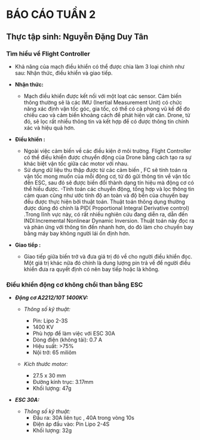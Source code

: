 # BÁO CÁO TUẦN 2
## Thực tập sinh: Nguyễn Đặng Duy Tân

### **Tìm hiểu về Flight Controller**
- Khả năng của mạch điều khiển có thể được chia làm 3 loại chính như sau: Nhận thức, điều khiển và giao tiếp.
- **Nhận thức:**
    - Mạch điều khiển được kết nối với một loạt các sensor. Cảm biến thông thường sẽ là các IMU (Inertial Measurement Unit) có chức năng xác định vận tốc góc, gia tốc, có thể có cả phong vũ kế để đo chiều cao và cảm biến khoảng cách để phát hiện vật cản. Drone, từ đó, sẽ lọc rất nhiều thông tin và kết hợp để có được thông tin chính xác và hiệu quả hơn.

- **Điều khiển :**
    - Ngoài việc cảm biến về các điều kiện ở môi trường. Flight Controller có thể điều khiển được chuyển động của Drone bằng cách tạo ra sự khác biệt vận tốc giữa các motor với nhau.
     - Sử dụng dữ liệu thu thập được từ các cảm biến , FC sẽ tính toán ra vận tốc mong muốn của mỗi động cơ, từ đó gửi thông tin về vận tốc đến ESC, sau đó sẽ được biến đổi thành dạng tín hiệu mà động cơ có thể hiểu được.
    -Tính toán các chuyển động, tổng hợp và lọc thông tin cảm quan cũng như ước tính độ an toàn và độ bền của chuyến bay đều được thực hiện bởi thuật toán. Thuật toán thông dụng thường được dùng đó chính là PID( Proportional Integral Derivative control) .Trong lĩnh vực này, có rất nhiều nghiên cứu đang diễn ra, dẫn đến INDI:Incremental Nonlinear Dynamic Inversion. Thuật toán này đọc ra và phản ứng với thông tin đến nhanh hơn, do đó làm cho chuyến bay bằng máy bay không người lái ổn định hơn.

- **Giao tiểp :**
    - Giao tiếp giữa biến trở và đưa giá trị đó về cho người điều khiển đọc. Một giá trị khác nữa đó chính là dung lượng pin trả về để người điều khiển đưa ra quyết định có nên bay tiếp hoặc là không.



### **Điều khiển động cơ không chổi than bằng ESC**
- ***Động cơ A2212/10T 1400KV:***
    - *Thông số kỹ thuật:*
        - Pin: Lipo 2-3S
        - 1400 KV
        - Phù hợp để làm việc với ESC 30A
        - Dòng điện (không tải): 0.7 A
        - Hiệu suất: >75% 
        - Nội trở: 65 miliôm
        
    - *Kích thước motor:*
        - 27.5 x 30 mm
        - Đường kính trục: 3.17mm
        - Khối lượng: 47g
    
- ***ESC 30A:***
    - *Thông số kỹ thuật:*
        - Đầu ra: 30A liên tục , 40A trong vòng 10s
        - Điện áp đầu vào: Pin Lipo 2-4S
        - Khối lượng: 32g
         


